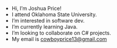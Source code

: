 -  Hi, I’m Joshua Price!
-  I attend Oklahoma State University.
-  I’m interested in software dev.
-  I’m currently learning Java.
-  I’m looking to collaborate on C# projects.
-  My email is cowboyprice13@gmail.com
